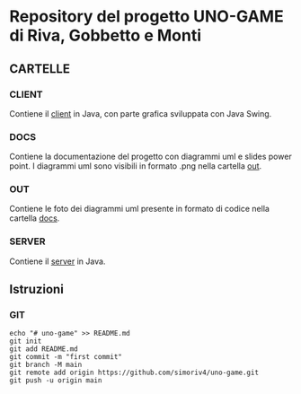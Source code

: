 # Repository del progetto UNO-GAME di Riva, Gobbetto e Monti

## CARTELLE

### CLIENT
Contiene il [client](https://github.com/simoriv4/uno-game/tree/main/client "Codice lato client del progetto") in Java, con parte grafica sviluppata con Java Swing.

### DOCS
Contiene la documentazione del progetto con diagrammi uml e slides power point. I diagrammi uml sono visibili in formato .png nella cartella [out](https://github.com/simoriv4/uno-game/tree/main/out/docs/uml "Immagini dei diagrammi uml").

### OUT
Contiene le foto dei diagrammi uml presente in formato di codice nella cartella [docs](https://github.com/simoriv4/uno-game/tree/main/docs "Documentazione del progetto").

### SERVER
Contiene il [server](https://github.com/simoriv4/uno-game/tree/main/server "Codice lato server del progetto") in Java.


## Istruzioni

### GIT
```shell
echo "# uno-game" >> README.md
git init
git add README.md
git commit -m "first commit"
git branch -M main
git remote add origin https://github.com/simoriv4/uno-game.git
git push -u origin main
```